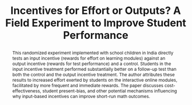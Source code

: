 ---
title: "Incentives for Effort or Outputs? A Field Experiment to Improve
  Student Performance"
authors: "Sarojini R. Hirshleifer"
paper_link: "https://escholarship.org/uc/item/9hz5b8g9"
slug: "hirshleifer-2021-incentives-for-effort"
abstract: >-
  This randomized experiment implemented with school children in India directly
  tests an input incentive (rewards for effort on learning modules) against an
  output incentive (rewards for test performance) and a control. Students in the
  input incentive treatment performed substantially better on a follow-up test
  than both the control and the output incentive treatment. The author
  attributes these results to increased effort exerted by students on the
  interactive online modules, facilitated by more frequent and immediate
  rewards. The paper discusses cost-effectiveness, student present-bias, and
  other potential mechanisms influencing why input-based incentives can
  improve short-run math outcomes.
publication_date: 2021-10-12
erct_level: 0
rct: true
pdf_link: "https://escholarship.org/content/qt9hz5b8g9/qt9hz5b8g9_noSplash_d5dc508f9a649002495879899e85c7d9.pdf?t=r4u5c1"
doi: "10.5072/FK23J3JR55"
journal: "CEGA Working Papers"
date_erct_check: "2025-03-09"
tags:
  - mathematics
  - K12
  - EdTech platform
  - pay-to-learn
  - Asia
criteria:
  c:
    met: true
    explanation: >-
      Randomization was performed at the classroom level, which is
      acceptable for 'Class-level RCT.'
    quote: >-
      "The study relies on classroom-level randomization. Specifically, 45 4th
      through 6th grade classrooms … were randomized into treatments…" (p.
      12)
    analysis: >-
      First, we look for whether randomization was done at the class level (or a
      stronger school level). The paper explicitly states: "The study relies on
      classroom-level randomization…" (p. 12). Further details confirm that 45
      classrooms (4th through 6th grade) were divided among treatments, including
      two incentive groups and one control group. The paper's design notes, "Classrooms
      were randomized into treatments using a partial rotation design over two
      units." In other words, the researchers assigned treatments by classroom,
      not by individual student or by school. This class-level allocation helps
      avoid within-class contamination. For example, it means that all students in
      a given classroom either receive the input incentive, the output incentive,
      or no incentive (control). By ensuring that entire classrooms share the same
      treatment, the design reduces the chance that children in the same room will
      spuriously share materials or coaching meant only for the treatment group.
      Thus, from the standpoint of ERCT Standard's 'Class-level RCT' criterion, the
      study meets the requirement.
  e:
    met: false
    explanation: >-
      They use custom tests drawn from the KA Lite module question bank
      rather than a widely recognized standardized exam.
    quote: >-
      "In each unit, the output and outcome tests… are drawn from the question pools
      associated with the core modules." (p. 8)
    analysis: >-
      The ERCT Standard requires the use of a standardized, externally recognized exam
      to measure student outcomes. Here, the main outcome measure is a custom-built
      unit test on the KA Lite platform: "The main outcome measure is a second test
      that is administered at the end of the unit… The test draws from the same
      question pools as the modules." (p. 8, 9). The author clarifies that these
      questions come directly from the software's internal question bank, tailored to
      the content that students practiced. Because these tests were constructed
      around the interactive modules within the study context, they do not align
      with a recognized, large-scale standardized exam (such as a national or state
      test). Instead, they are bespoke assessments embedded within the
      intervention's technology platform.
  t:
    met: false
    explanation: >-
      The paper describes an intervention of two 6-week units (12 weeks
      total) rather than clearly spanning a full recognized term.
    quote: >-
      "Two units of KA Lite content were included … each unit taking six weeks on
      average." (p. 7)
    analysis: >-
      To meet 'Term Duration,' the study intervention should last at least one full
      academic term, typically around 3-4 months. In this paper, the researcher
      notes: "Two units of KA Lite content were included in the study, with each unit
      taking six weeks on average." (p. 7). She further describes that the experiment
      ran from shortly after the mid-year break until the end of the school year,
      which seems to cover approximately 12 weeks total (~6 weeks per unit). Although
      12 weeks is about 3 months, the paper does not explicitly state that this
      coincided precisely with a formal academic term or semester. The design
      appears to revolve around these two six-week units of content, culminating in
      an outcome test after each unit. This timing is shorter than or just on the
      borderline for what many schools define as a standard academic term. The text
      does not indicate that the period was recognized as a formal 'semester.'
      Therefore, the evidence leans toward this criterion not being fully
      satisfied.
  d:
    met: true
    explanation: >-
      They clearly define the no-incentive control, document its baseline
      characteristics, and specify it as receiving usual instruction plus the same
      modules (but no rewards).
    quote: >-
      "The study tests an input incentive… output incentive… and a control. The sample
      is balanced at baseline… The control group receives no rewards." (pp. 2, 10;
      Table SA2)
    analysis: >-
      Under 'Documented Control Group,' the study must provide a clear description of
      the control group's composition, baseline performance, and conditions. The
      paper explains: "The study tests a student incentive for the input activity
      against both an output incentive and a no-incentive control." (p. 2). The
      author also includes a baseline test, and Table SA2 and further references
      outline how the sample was balanced at baseline across the three groups.
      Additionally, the paper states that in the control group, students used the same
      KA Lite modules in class, but "the only difference across the treatments is which
      activity is rewarded" (p. 10). Thus, the control group is well documented.
  s:
    met: false
    explanation: >-
      They implemented the randomization at the classroom, not school, level.
    quote: >-
      "The study relies on classroom-level randomization… [we used] 45 4th through 6th
      grade classrooms…" (p. 12)
    analysis: >-
      For 'School-level RCT,' entire schools (rather than just classes) must be
      randomized. However, this paper emphasizes: "The study relies on classroom-level
      randomization" (p. 12). With 45 classrooms drawn from multiple schools in Mumbai
      and Pune, the authors randomly assigned each classroom to one of three
      conditions: input incentive, output incentive, or control. Since randomization
      did not occur at the whole-school level, but rather among classrooms within
      schools, the S criterion is not met.
  a:
    met: false
    explanation: >-
      They only measure outcomes in mathematics; no other subjects' performance
      is tracked.
    quote: >-
      "All students are assigned the same interactive learning modules ... 
      and test at the end of the unit ... 
      The main outcome measure is a second test at the end of the unit." (p. 1–2)
    analysis: >-
      Under the 'AllExams' criterion, a study should measure impact on all major
      subjects taught at that level, typically using standard exam-based measures.
      In contrast, this paper focuses solely on math learning. There is no mention
      of measuring reading, languages, science, or other subjects in the official
      outcome data.
  y:
    met: false
    explanation: >-
      They only ran the intervention and measurements for about 12 weeks total,
      not a full academic year.
    quote: >-
      "Two units… each taking about six weeks… from mid-year break to the end of the
      school year." (p. 7)
    analysis: >-
      The 'Year Duration' requirement states the intervention must last at least one
      full academic year. Here, the paper clarifies that the experiment took place
      from after a mid-year break until the end of the school year, focusing on "two
      units" of six weeks each. That schedule totals around 12 weeks, not a complete
      ~9-10 month school year. Therefore, the Y criterion is not met.
  b:
    met: false
    explanation: >-
      The control group received no equivalent resources or budget to match
      the incentive groups' prizes.
    quote: >-
      "All students complete the same modules and tests, thus the only difference 
      across the treatments is which activity is rewarded." (p. 8)
    analysis: >-
      Under 'Balanced Control Group,' if the treatment provides extra resources to the
      treatment group, the control group should receive an equivalent resource/time.
      In this study, the treatment arms received additional tangible rewards,
      whereas the control group simply worked on the same digital modules without any
      reward system. Hence, this requirement is not met.
  g:
    met: false
    explanation: >-
      The study ends measurements within the same school year; it does not
      follow students through graduation.
    quote: >-
      "The experiment began after students returned from the mid-year break and 
      continued to the end of the school year." (p. 7)
    analysis: >-
      This criterion asks whether the study continued tracking students until they
      graduated from their current school level. The paper collects only short-term
      outcomes after about six weeks per unit, concluding by the end of that same
      school year. It does not mention any long-term follow-up past that point.
  r:
    met: false
    explanation: >-
      No independent replication is discussed; the trial stands as a single
      implementation.
    quote: >-
      "This is the first randomized experiment to directly test … a student incentive
      for an input activity against an output incentive …" (p. 2)
    analysis: >-
      For the 'Reproduced' requirement, we look for mention of an independent team
      replicating the exact intervention in a different setting. Although the paper
      references other technology-based or incentive-based experiments in the
      literature, it does not claim that a separate group repeated the same design.
  i:
    met: true
    explanation: >-
      The author was not the developer or owner of the KA Lite platform; the
      study was an external academic evaluation.
    quote: >-
      "Foundation for Learning Equality (FLE) developed the software platform
      (KA Lite)… additional funding from MFE allowed me to oversee this experiment.
      … This study was approved by IRB at UC San Diego and IFMR…" (p. 1–2,
      acknowledgments)
    analysis: >-
      'I - Independent Conduct' requires that the study team not be the original
      designers or proprietors of the intervention with a direct stake. The paper
      clarifies that FLE developed the KA Lite platform and that the author was
      affiliated with UC Riverside, not the developer or primary beneficiary.
      Thus, the independence requirement is met.
  p:
    met: true
    explanation: >-
      The authors pre-registered the study in the AEA RCT registry
      (AEARCTR-0000643) before conducting analyses.
    quote: >-
      "This study … is in the AEA registry as AEARCTR-0000643 … was registered while
      the trial was still ongoing." (p. 29)
    analysis: >-
      'Pre-Registered' means the study protocol was publicly registered prior to data
      collection. The paper states, "This study was approved by IRB at UC San Diego
      and IFMR, and is in the AEA registry as AEARCTR-0000643. … This study was
      registered while the trial was still ongoing and before any data was accessed or
      analyzed." This indicates a formal pre-registration on the AEA RCT registry,
      satisfying the P criterion.
---